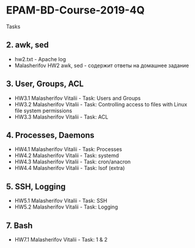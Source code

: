 # EPAM-BD-Course-2019-4Q
Tasks

## 2. awk, sed
  - hw2.txt - Apache log
  - Malasherifov HW2 awk, sed - содержит ответы на домашнее задание
## 3. User, Groups, ACL
  - HW3.1 Malasherifov Vitalii - Task: Users and Groups
  - HW3.2 Malasherifov Vitalii - Task: Controlling access to files with Linux file system permissions
  - HW3.3 Malasherifov Vitalii - Task: ACL
## 4. Processes, Daemons
  - HW4.1 Malasherifov Vitalii - Task: Processes
  - HW4.2 Malasherifov Vitalii - Task: systemd
  - HW4.3 Malasherifov Vitalii - Task: cron/anacron
  - HW4.4 Malasherifov Vitalii - Task: lsof (extra)
## 5. SSH, Logging
  - HW5.1 Malasherifov Vitalii - Task: SSH
  - HW5.2 Malasherifov Vitalii - Task: Logging
## 7. Bash
  - HW7.1 Malasherifov Vitalii - Task: 1 & 2